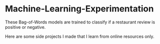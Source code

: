 # Machine-Learning-Experimentation

These Bag-of-Words models are trained to classify if a restaurant review is positive or negative.

Here are some side projects I made that I learn from online resources only.
